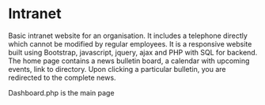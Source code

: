 # Intranet
Basic intranet website for an organisation. It includes a telephone directly which cannot be modified by regular employees. 
It is a responsive website built using Bootstrap, javascript, jquery, ajax and PHP with SQL for backend. 
The home page contains a news bulletin board, a calendar with upcoming events, link to directory. 
Upon clicking a particular bulletin, you are redirected to the complete news.

Dashboard.php is the main page 

